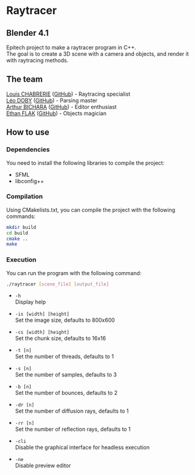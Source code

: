 # Raytracer

## Blender 4.1

Epitech project to make a raytracer program in C++.\
The goal is to create a 3D scene with a camera and objects, and render it with raytracing methods.

## The team

[Louis CHABRERIE](louis.chabrerie@epitech.eu) ([GitHub](https://github.com/M4NIK0)) - Raytracing specialist\
[Léo DOBY](leo.doby@epitech.eu) ([GitHub](https://github.com/LeoDoby)) - Parsing master\
[Arthur BICHARA](arthur.bichara@epitech.eu) ([GitHub](https://github.com/ArthurBchr)) - Editor enthusiast\
[Ethan FLAK](ethan.flak@epitech.eu) ([GitHub](https://github.com/Eth22-Epitech)) - Objects magician

## How to use

### Dependencies

You need to install the following libraries to compile the project:
- SFML
- libconfig++

### Compilation

Using CMakelists.txt, you can compile the project with the following commands:

```bash
mkdir build
cd build
cmake ..
make
```

### Execution

You can run the program with the following command:

```bash
./raytracer [scene_file] [output_file]
```

- `-h`\
Display help


- `-is [width] [height]`\
Set the image size, defaults to 800x600


- `-cs [width] [height]`\
Set the chunk size, defaults to 16x16


- `-t [n]`\
Set the number of threads, defaults to 1


- `-s [n]`\
Set the number of samples, defaults to 3


- `-b [n]`\
Set the number of bounces, defaults to 2


- `-dr [n]`\
Set the number of diffusion rays, defaults to 1


- `-rr [n]`\
Set the number of reflection rays, defaults to 1


- `-cli`\
Disable the graphical interface for headless execution


- `-ne`\
Disable preview editor
